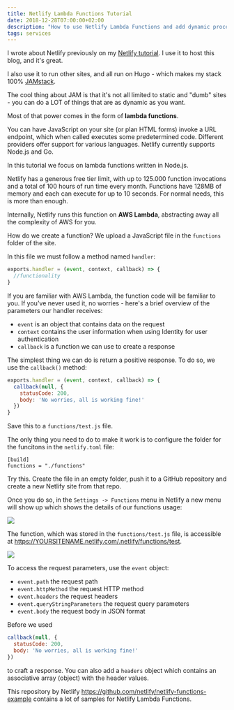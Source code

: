 ```yaml
---
title: Netlify Lambda Functions Tutorial
date: 2018-12-28T07:00:00+02:00
description: "How to use Netlify Lambda Functions and add dynamic processing to JAMstack sites"
tags: services
---
```


I wrote about Netlify previously on my [Netlify tutorial](/netlify/). I use it to host this blog, and it's great.

I also use it to run other sites, and all run on Hugo - which makes my stack 100% [JAMstack](/jamstack/).

The cool thing about JAM is that it's not all limited to static and "dumb" sites - you can do a LOT of things that are as dynamic as you want.

Most of that power comes in the form of **lambda functions**.

You can have JavaScript on your site (or plan HTML forms) invoke a URL endpoint, which when called executes some predetermined code. Different providers offer support for various languages. Netlify currently supports Node.js and Go.

In this tutorial we focus on lambda functions written in Node.js.

Netlify has a generous free tier limit, with up to 125.000 function invocations and a total of 100 hours of run time every month. Functions have 128MB of memory and each can execute for up to 10 seconds. For normal needs, this is more than enough.

Internally, Netlify runs this function on **AWS Lambda**, abstracting away all the complexity of AWS for you.

How do we create a function? We upload a JavaScript file in the `functions` folder of the site.

In this file we must follow a method named `handler`:

```js
exports.handler = (event, context, callback) => {
  //functionality
}
```

If you are familiar with AWS Lambda, the function code will be familiar to you. If you've never used it, no worries - here's a brief overview of the parameters our handler receives:

- `event` is an object that contains data on the request
- `context` contains the user information when using Identity for user authentication
- `callback` is a function we can use to create a response

The simplest thing we can do is return a positive response. To do so, we use the `callback()` method:

```js
exports.handler = (event, context, callback) => {
  callback(null, {
    statusCode: 200,
    body: 'No worries, all is working fine!'
  })
}
```

Save this to a `functions/test.js` file.

The only thing you need to do to make it work is to configure the folder for the funcitons in the `netlify.toml` file:

```
[build]
functions = "./functions"
```

Try this. Create the file in an empty folder, push it to a GitHub repository and create a new Netlify site from that repo.

Once you do so, in the `Settings -> Functions` menu in Netlify a new menu will show up which shows the details of our functions usage:

![](functions-usage.png)

The function, which was stored in the `functions/test.js` file, is accessible at <https://YOURSITENAME.netlify.com/.netlify/functions/test>.

![](function-working.png)

To access the request parameters, use the `event` object:

- `event.path` the request path
- `event.httpMethod` the request HTTP method
- `event.headers` the request headers
- `event.queryStringParameters` the request query parameters
- `event.body` the request body in JSON format

Before we used

```js
callback(null, {
  statusCode: 200,
  body: 'No worries, all is working fine!'
})
```

to craft a response. You can also add a `headers` object which contains an associative array (object) with the header values.

This repository by Netlify <https://github.com/netlify/netlify-functions-example> contains a lot of samples for Netlify Lambda Functions.